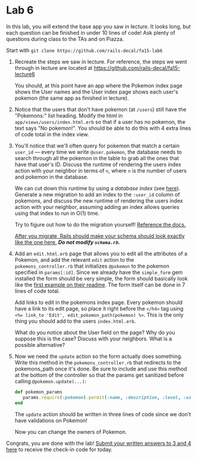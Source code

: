 Lab 6
====

In this lab, you will extend the base app you saw in lecture. It looks long, but
each question can be finished in under 10 lines of code! Ask plenty of questions
during class to the TAs and on Piazza.

Start with `git clone https://github.com/rails-decal/fa15-lab6`

1. Recreate the steps we saw in lecture. For reference, the steps we went
   through in lecture are located at
   https://github.com/rails-decal/fa15-lecture6

   You should, at this point have an app where the Pokemon index page shows the
   User names and the User index page shows each user's pokemon (the same app as
   finished in lecture).

2. Notice that the users that don't have pokemon (at `/users`) still have the
   "Pokemons:" list heading. Modify the html in `app/views/users/index.html.erb`
   so that if a user has no pokemon, the text says "No pokemon!". You should be
   able to do this with 4 extra lines of code total in the index view.

3. You'll notice that we'll often query for pokemon that match a certain
   `user_id` — every time we write `@user.pokemon`, the database needs to search
   through all the pokemon in the table to grab all the ones that have that
   user's ID. Discuss the runtime of rendering the users index action with your
   neighbor in terms of `n`, where `n` is the number of users and pokemon in the
   database.

   We can cut down this runtime by using a _database index_ (see
   [here][indexes]). Generate a new migration to add an index to the `:user_id`
   column of pokemons, and discuss the new runtime of rendering the users index
   action with your neighbor, assuming adding an index allows queries using that
   index to run in O(1) time.

   [indexes]: http://rakeroutes.com/blog/increase-rails-performance-with-database-indexes/

   Try to figure out how to do the migration yourself!
   [Reference the docs.](http://guides.rubyonrails.org/migrations.html)

   [After you migrate, Rails should make your schema should look exactly like
   the one here.](https://gist.github.com/SamLau95/cfa73a531fc3c14c7151) ***Do
   not modify `schema.rb`.***

4. Add an `edit.html.erb` page that allows you to edit all the attributes of a
   Pokemon, and add the relevant `edit` action to the `pokemons_controller.rb`
   that initializes `@pokemon` to the pokemon specified in `params[:id]`. Since
   we already have the `simple_form` gem installed the form should be very
   simple, the form should basically look like the [first example on their
   readme](https://github.com/plataformatec/simple_form#usage). The form itself
   can be done in 7 lines of code total.

   Add links to edit in the pokemons index page. Every pokemon should have a
   link to its edit page, so place it right before the `</h4>` tag using `<%=
   link_to 'Edit', edit_pokemon_path(pokemon) %>`. This is the only thing you
   should add to the users `index.html.erb`.

   What do you notice about the User field on the page? Why do you suppose this
   is the case? Discuss with your neighbors. What is a possible alternative?

5. Now we need the `update` action so the form actually does something. Write
   this method in the `pokemons_controller.rb` that redirects to the
   pokemons_path once it's done. Be sure to include and use this method at the
   bottom of the controller so that the params get sanitized before calling
   `@pokemon.update(...)`:

   ```ruby
   def pokemon_params
      params.require(:pokemon).permit(:name, :description, :level, :user_id)
   end
   ```

   The `update` action should be written in three lines of code since we don't
   have validations on Pokemon!

   Now you can change the owners of Pokemon.

Congrats, you are done with the lab! [Submit your written answers to 3 and 4
here](http://goo.gl/forms/5bW7s6FUl5) to receive the check-in code for today.

